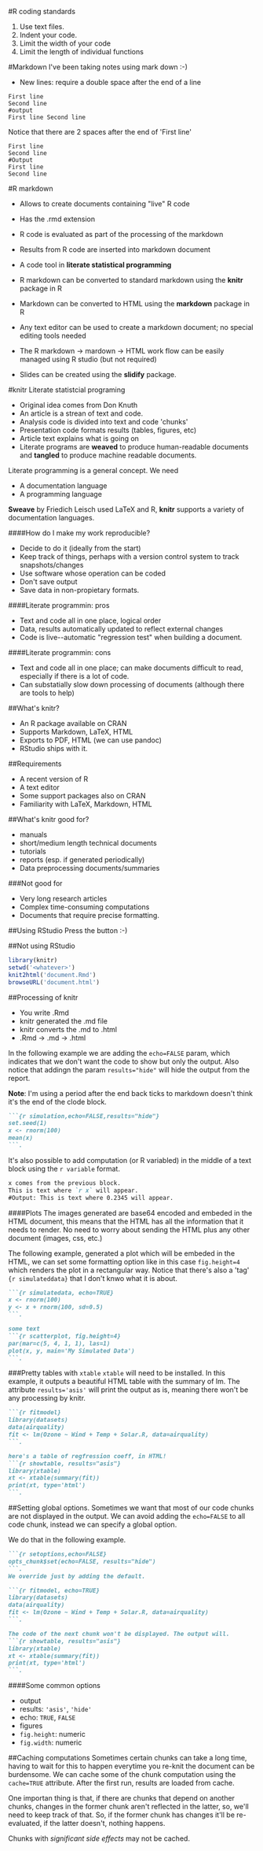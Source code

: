 #R coding standards
1. Use text files.
2. Indent your code.
3. Limit the width of your code
4. Limit the length of individual functions

#Markdown
I've been taking notes using mark down :-)

- New lines: require a double space after the end of a line

```
First line
Second line
#output
First line Second line
```

Notice that there are 2 spaces after the end of 'First line'

```
First line  
Second line
#Output
First line
Second line
```

#R markdown
- Allows to create documents containing "live" R code
- Has the .rmd extension
- R code is evaluated as part of the processing of the markdown
- Results from R code are inserted into markdown document
- A code tool in **literate statistical programming**

- R markdown can be converted to standard markdown using the **knitr** package
  in R
- Markdown can be converted to HTML using the **markdown** package in R
- Any text editor can be used to create a markdown document; no special editing
  tools needed
- The R markdown -> mardown -> HTML work flow can be easily managed using
  R studio (but not required)
- Slides can be created using the **slidify** package.

#knitr
Literate statistcial programing
- Original idea comes from Don Knuth
- An article is a strean of text and code.
- Analysis code is divided into text and code 'chunks'
- Presentation code formats results (tables, figures, etc)
- Article text explains what is going on
- Literate programs are **weaved** to produce human-readable documents and
  **tangled** to produce machine readable documents.

Literate programming is a general concept. We need
- A documentation language
- A programming language

**Sweave** by Friedich Leisch used LaTeX and R, **knitr** supports a variety of
documentation languages.

####How do I make my work reproducible?
- Decide to do it (ideally from the start)
- Keep track of things, perhaps with a version control system to track
  snapshots/changes
- Use software whose operation can be coded
- Don't save output
- Save data in non-propietary formats.

####Literate programmin: pros
- Text and code all in one place, logical order
- Data, results automatically updated to reflect external changes
- Code is live--automatic "regression test" when building a document.

####Literate programmin: cons
- Text and code all in one place; can make documents difficult to read,
  especially if there is a lot of code.
- Can substatially slow down processing of documents (although there are tools
  to help)

##What's knitr?
- An R package available on CRAN
- Supports Markdown, LaTeX, HTML
- Exports to PDF, HTML (we can use pandoc)
- RStudio ships with it.

##Requirements
- A recent version of R
- A text editor
- Some support packages also on CRAN
- Familiarity with LaTeX, Markdown, HTML

##What's knitr good for?
- manuals
- short/medium length technical documents
- tutorials
- reports (esp. if generated periodically)
- Data preprocessing documents/summaries

###Not good for
- Very long research articles
- Complex time-consuming computations
- Documents that require precise formatting.

##Using RStudio
Press the button :-)

##Not using RStudio
```R
library(knitr)
setwd('<whatever>')
knit2html('document.Rmd')
browseURL('document.html')
```

##Processing of knitr
- You write .Rmd
- knitr generated the .md file
- knitr converts the .md to .html
- .Rmd -> .md -> .html

In the following example we are adding the `echo=FALSE` param, which indicates
that we don't want the code to show but only the output. Also notice that
addingn the param `results="hide"` will hide the output from the report.

**Note**: I'm using a period after the end back ticks to markdown doesn't think
it's the end of the clode block.

```markdown
```{r simulation,echo=FALSE,results="hide"}
set.seed(1)
x <- rnorm(100)
mean(x)
```.
```

It's also possible to add computation (or R variabled) in the middle of a text
block using the `r variable` format.

```markdown
x comes from the previous block.
This is text where `r x` will appear.
#Output: This is text where 0.2345 will appear.
```

####Plots
The images generated are base64 encoded and embeded in the HTML document,
this means that the HTML has all the information that it needs to render. No
need to worry about sending the HTML plus any other document (images, css,
etc.)

The following example, generated a plot which will be embeded in the HTML, we
can set some formatting option like in this case `fig.height=4` which renders
the plot in a rectangular way. Notice that there's also a 'tag' `{r
simulateddata}` that I don't knwo what it is about.

```markdown
```{r simulatedata, echo=TRUE}
x <- rnorm(100)
y <- x + rnorm(100, sd=0.5)
```.

some text
```{r scatterplot, fig.height=4}
par(mar=c(5, 4, 1, 1), las=1)
plot(x, y, main='My Simulated Data')
```.
```

###Pretty tables with `xtable`
`xtable` will need to be installed. In this example, it outputs a beautiful
HTML table with the summary of lm. The attribute `results='asis'` will print
the output as is, meaning there won't be any processing by knitr.

```markdown
```{r fitmodel}
library(datasets)
data(airquality)
fit <- lm(Ozone ~ Wind + Temp + Solar.R, data=airquality)
```.

here's a table of regfression coeff, in HTML!
```{r showtable, results="asis"}
library(xtable)
xt <- xtable(summary(fit))
print(xt, type='html')
```.
```

##Setting global options.
Sometimes we want that most of our code chunks are not displayed in the output.
We can avoid adding the `echo=FALSE` to all code chunk, instead we can specify
a global option.

We do that in the following example.

```markdown
```{r setoptions,echo=FALSE}
opts_chunk$set(echo=FALSE, results="hide")
```.
We override just by adding the default.

```{r fitmodel, echo=TRUE}
library(datasets)
data(airquality)
fit <- lm(Ozone ~ Wind + Temp + Solar.R, data=airquality)
```.

The code of the next chunk won't be displayed. The output will.
```{r showtable, results="asis"}
library(xtable)
xt <- xtable(summary(fit))
print(xt, type='html')
```.
```

####Some common options
- output
 - results: `'asis'`, `'hide'`
 - echo: `TRUE`, `FALSE`
- figures
 - `fig.height`: numeric
 - `fig.width`: numeric

##Caching computations
Sometimes certain chunks can take a long time, having to wait for this to
happen everytime you re-knit the document can be burdensome. We can cache some
of the chunk computation using the `cache=TRUE` attribute. After the first run,
results are loaded from cache.

One importan thing is that, if there are chunks that depend on another chunks,
changes in the former chunk aren't reflected in the latter, so, we'll need to
keep track of that. So, if the former chunk has changes it'll be re-evaluated,
if the latter doesn't, nothing happens.

Chunks with *significant side effects* may not be cached.
